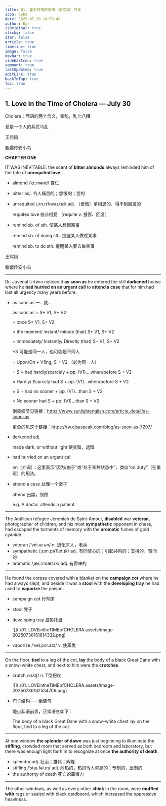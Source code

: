 ```yaml
---
title: 01. 霍乱时期的爱情（英文版）共读
icon: boke
date: 2025-07-30 14:59:49
author: Ran
isOriginal: true
sticky: false
star: false
article: true
timeline: true
image: false
navbar: true
sidebarIcon: true
comment: true
lastUpdated: true
editLink: true
backToTop: true
toc: true
---
```


## 1. Love in the Time of Cholera — July 30

Cholera：西语的两个含义，霍乱，乱七八糟

爱是一个人的兵荒马乱



王熙凤

甄嬛传安小鸟

**CHAPTER ONE** 

 IT WAS INEVITABLE: the scent of **bitter almonds**  always reminded him of  the fate of **unrequited love** . 

- almond  /ˈɑː.mənd/ 杏仁

- bitter adj. 令人痛苦的；怨恨的；苦的

- unrequited   /ˌʌn.rɪˈkwaɪ.tɪd/ adj. （爱情）单相思的、得不到回报的

    requited love 彼此相爱 （requite v. 报答、回复）

- remind sb. of sth. 使某人想起某事

    remind sb. of doing sth. 提醒某人做过某事

    remind sb. to do sth. 提醒某人要去做某事



王熙凤

甄嬛传安小鸟

---

 Dr. Juvenal Urbino noticed it **as soon as** he entered the still **darkened** house where he **had hurried on an urgent call** to **attend a case** that for him had lost all urgency many years before. 

- as soon as 一…就…

    as soon as  + S+ V1, S+ V2

    = once S+ V1, S+ V2

    = the moment/ instant/ minute (that) S+ V1, S+ V2

    = Immediately/ Instantly/ Directly (that) S+ V1, S+ V2

    *S 可能是同一人，也可能是不同人 

     = Upon/On + V1ing, S + V2     （必为同一人）

    = S + had hardly/scarcely + pp. (V1)….when/before S + V2

    = Hardly/ Scarcely had S + pp. (V1)...when/before S + V2 

    = S + had no sooner + pp. (V1)...than S + V2

    = No sooner had S + pp. (V1)...than S + V2 

    倒装细节见链接：https://www.sunlightenglish.com/article_detail/as-soon-as

    更全的见这个链接：https://tw.elsaspeak.com/blog/as-soon-as-7297/

- darkened adj. 

    made dark, or without light 使变暗，遮暗

- had hurried on an urgent call

    on（介词）：这里表示“因为/由于”或“处于某种状态中”，类似“on duty”（在值班）的用法。

- attend a case 处理一个案子

    attend 出席，照顾

    e.g. A doctor attends a patient.

---

 The Antillean refugee Jeremiah de Saint-Amour, **disabled** war **veteran**,  photographer of children, and his most **sympathetic** opponent in chess, had escaped the torments of memory with the **aromatic** fumes of gold cyanide.

- veteran /ˈvet.ər.ən/ n. 退伍军人，老兵
- sympathetic /ˌsɪm.pəˈθet.ɪk/ adj. 有同情心的；引起共鸣的；支持的，赞同的
- aromatic /ˌær.əˈmæt.ɪk/ adj. 有香味的

---

 He found the corpse covered with a blanket on the **campaign cot** where he had always slept, and beside it was a **stool** with the **developing tray** he had used to **vaporize** the poison. 

- campaign cot 行军床

- stool 凳子

- developing tray 显影托盘

    ![](./01. LOVEintheTIMEofCHOLERA.assets/image-20250730161614332.png)

- vaporize  /ˈveɪ.pər.aɪz/ v. 使蒸发

---

On the floor, **tied** to a leg of the cot, **lay** the body of a black Great Dane with a snow-white chest, and next to him were  the **crutches**. 

- crutch /krʌtʃ/ n. T型拐杖

    ![](./01. LOVEintheTIMEofCHOLERA.assets/image-20250730162534706.png)



- 句子结构——倒装句

    地点状语前置，正常语序如下：

    The body of a black Great Dane with a snow-white chest lay on the floor, tied to a leg of the cot.

---

At one window **the splendor of dawn** was just beginning to illuminate the **stifling**, crowded room that served as both bedroom and laboratory, but there was enough light for him to recognize at once **the authority of death**.

- splendor adj. 壮丽；雄伟；辉煌
- stifling /ˈstaɪ.fəl.ɪŋ/ adj. 闷热的，热的令人窒息的；专制的，压制的
- the authority of death 死亡的震慑力

---

The other windows, as well as every other **chink** in the room, were **muffled with** rags or sealed with black cardboard, which  increased the oppressive heaviness.















